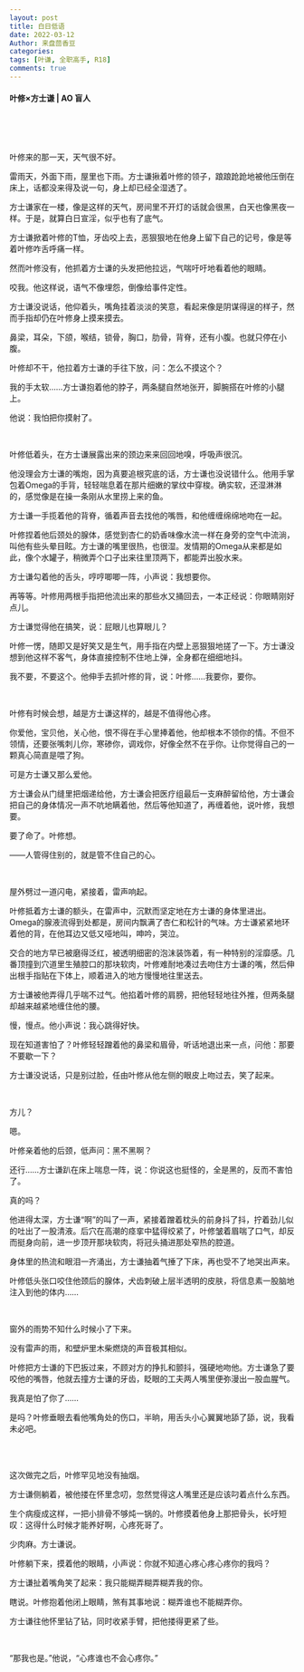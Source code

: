 ```yaml
---
layout: post
title: 白日低语
date: 2022-03-12
Author: 来盘茴香豆
categories: 
tags: [叶谦, 全职高手, R18]
comments: true
--- 
```


#### 叶修×方士谦 | AO 盲人


<br/><br/><br/>


叶修来的那一天，天气很不好。

雷雨天，外面下雨，屋里也下雨。方士谦揪着叶修的领子，踉踉跄跄地被他压倒在床上，话都没来得及说一句，身上却已经全湿透了。

方士谦家在一楼，像是这样的天气，房间里不开灯的话就会很黑，白天也像黑夜一样。于是，就算白日宣淫，似乎也有了底气。

方士谦掀着叶修的T恤，牙齿咬上去，恶狠狠地在他身上留下自己的记号，像是等着叶修咋舌呼痛一样。

然而叶修没有，他抓着方士谦的头发把他拉远，气喘吁吁地看着他的眼睛。

咬我。他这样说，语气不像埋怨，倒像给事件定性。

方士谦没说话，他仰着头，嘴角挂着淡淡的笑意，看起来像是阴谋得逞的样子，然而手指却仍在叶修身上摸来摸去。

鼻梁，耳朵，下颌，喉结，锁骨，胸口，肋骨，背脊，还有小腹。也就只停在小腹。

叶修却不干，他拉着方士谦的手往下放，问：怎么不摸这个？

我的手太软……方士谦抱着他的脖子，两条腿自然地张开，脚腕搭在叶修的小腿上。

他说：我怕把你摸射了。

<br/>

叶修低着头，在方士谦展露出来的颈边来来回回地嗅，呼吸声很沉。

他没理会方士谦的嘴炮，因为真要追根究底的话，方士谦也没说错什么。他用手掌包着Omega的手背，轻轻喘息着在那片细嫩的掌纹中穿梭。确实软，还湿淋淋的，感觉像是在操一条刚从水里捞上来的鱼。

方士谦一手揽着他的背脊，循着声音去找他的嘴唇，和他缠缠绵绵地吻在一起。

叶修捏着他后颈处的腺体，感觉到杏仁的奶香味像水流一样在身旁的空气中流淌，叫他有些头晕目眩。方士谦的嘴里很热，也很湿。发情期的Omega从来都是如此，像个水罐子，稍微弄个口子出来往里顶两下，都能弄出股水来。

方士谦勾着他的舌头，哼哼唧唧一阵，小声说：我想要你。

再等等。叶修用两根手指把他流出来的那些水又捅回去，一本正经说：你眼睛刚好点儿。

方士谦觉得他在搞笑，说：屁眼儿也算眼儿？

叶修一愣，随即又是好笑又是生气，用手指在内壁上恶狠狠地搓了一下。方士谦没想到他这样不客气，身体直接控制不住地上弹，全身都在细细地抖。

我不要，不要这个。他伸手去抓叶修的背，说：叶修……我要你，要你。

<br/>

叶修有时候会想，越是方士谦这样的，越是不值得他心疼。

你爱他，宝贝他，关心他，恨不得在手心里捧着他，他却根本不领你的情。不但不领情，还要张嘴刺儿你，寒碜你，调戏你，好像全然不在乎你。让你觉得自己的一颗真心简直是喂了狗。

可是方士谦又那么爱他。

方士谦会从门缝里把烟递给他，方士谦会把医疗组最后一支麻醉留给他，方士谦会把自己的身体情况一声不吭地瞒着他，然后等他知道了，再缠着他，说叶修，我想要。

要了命了。叶修想。

——人管得住别的，就是管不住自己的心。

<br/>

屋外劈过一道闪电，紧接着，雷声响起。

叶修抵着方士谦的额头，在雷声中，沉默而坚定地在方士谦的身体里进出。Omega的腺液流得到处都是，房间内飘满了杏仁和松针的气味。方士谦紧紧地环着他的背，在他耳边又低又哑地叫，呻吟，哭泣。

交合的地方早已被磨得泛红，被透明细密的泡沫装饰着，有一种特别的淫靡感。几番顶撞到穴道里生殖腔口的那块软肉，叶修难耐地凑过去吻住方士谦的嘴，然后伸出根手指贴在下体上，顺着进入的地方慢慢地往里送去。

方士谦被他弄得几乎喘不过气。他掐着叶修的肩膀，把他轻轻地往外推，但两条腿却越来越紧地缠住他的腰。

慢，慢点。他小声说：我心跳得好快。

现在知道害怕了？叶修轻轻蹭着他的鼻梁和眉骨，听话地退出来一点，问他：那要不要歇一下？

方士谦没说话，只是别过脸，任由叶修从他左侧的眼皮上吻过去，笑了起来。

<br/>

方儿？

嗯。

叶修亲着他的后颈，低声问：黑不黑啊？

还行……方士谦趴在床上喘息一阵，说：你说这也挺怪的，全是黑的，反而不害怕了。

真的吗？

他进得太深，方士谦“啊”的叫了一声，紧接着蹭着枕头的前身抖了抖，拧着劲儿似的吐出了一股清液。后穴在高潮的痉挛中猛得绞紧了，叶修皱着眉喘了口气，却反而挺身向前，进一步顶开那块软肉，将冠头捅进那处窄热的腔道。

身体里的热流和眼泪一齐涌出，方士谦抽着气捶了下床，再也受不了地哭出声来。

叶修低头张口咬住他颈后的腺体，犬齿刺破上层半透明的皮肤，将信息素一股脑地注入到他的体内……

<br/>

窗外的雨势不知什么时候小了下来。

没有雷声的雨，和壁炉里木柴燃烧的声音极其相似。

叶修把方士谦的下巴扳过来，不顾对方的挣扎和颤抖，强硬地吻他。方士谦急了要咬他的嘴唇，他就去撞方士谦的牙齿，眨眼的工夫两人嘴里便弥漫出一股血腥气。

我真是怕了你了……

是吗？叶修垂眼去看他嘴角处的伤口，半晌，用舌头小心翼翼地舔了舔，说，我看未必吧。

<br/><br/>



这次做完之后，叶修罕见地没有抽烟。

方士谦侧躺着，被他搂在怀里念叨，忽然觉得这人嘴里还是应该叼着点什么东西。

生个病瘦成这样，一把小排骨不够炖一锅的。叶修摸着他身上那把骨头，长吁短叹：这得什么时候才能养好啊，心疼死哥了。

少肉麻。方士谦说。

叶修躺下来，摸着他的眼睛，小声说：你就不知道心疼心疼心疼你的我吗？

方士谦扯着嘴角笑了起来：我只能糊弄糊弄糊弄我的你。

瞎说。叶修抱着他闭上眼睛，煞有其事地说：糊弄谁也不能糊弄你。

方士谦往他怀里钻了钻，同时收紧手臂，把他搂得更紧了些。

<br/>

“那我也是。”他说，“心疼谁也不会心疼你。”

<br/><br/><br/>





